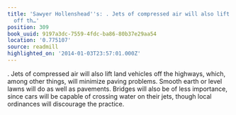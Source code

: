 ```yaml
---
title: 'Sawyer Hollenshead''s: . Jets of compressed air will also lift land vehicles
  off th…'
position: 309
book_uuid: 9197a3dc-7559-4fdc-ba86-80b37e29aa54
location: '0.775107'
source: readmill
highlighted_on: '2014-01-03T23:57:01.000Z'
---
```


. Jets of compressed air will also lift land vehicles off the highways, which, among other things, will minimize paving problems. Smooth earth or level lawns will do as well as pavements. Bridges will also be of less importance, since cars will be capable of crossing water on their jets, though local ordinances will discourage the practice.